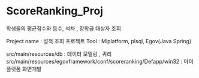 # ScoreRanking_Proj
학생들의 평균점수와 등수, 석차 , 장학금 대상자 조회


Project name : 성적 조회 프로젝트
Tool : Miplatform, plsql, Egov(Java Spring)



src/main/resources/db    :  데이터 모델링 , 쿼리
src/main/resources/egovframework/conf/scoreranking/Defapp/win32   : 마이플랫폼 화면개발


